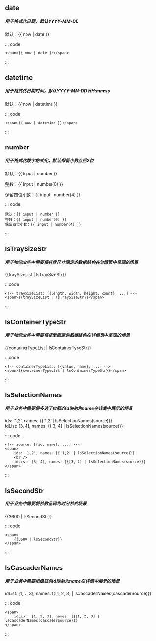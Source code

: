 ## date
##### 用于格式化日期，默认YYYY-MM-DD

<component-wrap>
<div>
    <el-date-picker v-model="now" />
    <p>
        默认：{{ now | date }}
    </p>
</div>
</component-wrap>

::: code
```
<span>{{ now | date }}</span>
```
:::

## datetime
##### 用于格式化日期时间，默认YYYY-MM-DD HH:mm:ss

<component-wrap>
<div>
    <el-date-picker v-model="now" />
    <p>
        默认：{{ now | datetime }}
    </p>
</div>
</component-wrap>

::: code
```
<span>{{ now | datetime }}</span>
```
:::

## number
##### 用于格式化数字格式化，默认保留小数点后2位

<component-wrap>
<div>
    <el-input v-model="input" placeholder="请输入数字" />
    <p>
        默认：{{ input | number }}
    </p>
    <p>
        整数：{{ input | number(0) }}
    </p>
    <p>
        保留四位小数：{{ input | number(4) }}
    </p>
</div>
</component-wrap>

::: code
```
默认：{{ input | number }}
整数：{{ input | number(0) }}
保留四位小数：{{ input | number(4) }}
```
:::






## lsTraySizeStr
##### 用于物流业务中需要将托盘尺寸固定的数据结构在详情页中呈现的场景

<component-wrap>
<span>
    {{traySizeList | lsTraySizeStr}}
</span>
</component-wrap>

:::code
```
<!-- traySizeList: [{length, width, height, count}, ...] -->
<span>{{traySizeList | lsTraySizeStr}}</span>
```
:::

## lsContainerTypeStr
##### 用于物流业务中需要将柜型固定的数据结构在详情页中呈现的场景

<component-wrap>
<span>
    {{containerTypeList | lsContainerTypeStr}}
</span>
</component-wrap>

:::code
```
<!-- containerTypeList: [{value, name}, ...] -->
<span>{{containerTypeList | lsContainerTypeStr}}</span>
```
:::

## lsSelectionNames
##### 用于业务中需要将多选下拉框的id映射为name在详情中展示的场景

<component-wrap>
<span>
    ids: '1,2', names: {{'1,2' | lsSelectionNames(source)}}
    <br />
    idList: [3, 4], names: {{[3, 4] | lsSelectionNames(source)}}
</span>
</component-wrap>

::: code
```
<!-- source: [{id, name}, ...] -->
<span>
    ids: '1,2', names: {{'1,2' | lsSelectionNames(source)}}
    <br />
    idList: [3, 4], names: {{[3, 4] | lsSelectionNames(source)}}
</span>
```
:::

## lsSecondStr
##### 用于业务中需要将秒数呈现为时分秒的场景

<component-wrap>
<span>
    {{3600 | lsSecondStr}}
</span>
</component-wrap>

::: code
```
<span>
    {{3600 | lsSecondStr}}
</span>
```
:::

## lsCascaderNames
##### 用于业务中需要把级联的id映射为name在详情中展示的场景

<component-wrap>
<span>
    idList: [1, 2, 3], names: {{[1, 2, 3] | lsCascaderNames(cascaderSource)}}
</span>
</component-wrap>

::: code
```
<span>
    idList: [1, 2, 3], names: {{[1, 2, 3] | lsCascaderNames(cascaderSource)}}
</span>
```
:::

<script>
export default {
    data() {
        return {
            now: +new Date(),
            input: '',
            traySizeList: [
                {length: 1, width: 2, height: 3, count: 4}, 
                {length: 99, width: 99, height: 99, count: 99}
            ],
            containerTypeList: [
                {value: 1, name: '20GP'},
                {value: 2, name: '40GP'},
                {value: 3, name: '20RF'},
                {value: 4, name: '40RF'},
                {value: 5, name: '40HC'},
                {value: 6, name: '45HC'}
            ],
            source: [
                {id: 1, name: '中国'},
                {id: 2, name: '美国'},
                {id: 3, name: '巴西'},
                {id: 4, name: '英国'}
            ],
            cascaderSource: [
                {   
                    "id": 1,
                    "name":"中国",
                    "children":[
                        {
                            "id": 2,
                            "name":"浙江",
                             "children":[
                                {
                                    "children": null,
                                    "id": 3,
                                    "name": "杭州"
                                }
                            ]
                        }
                    ]
                }
            ]
        }
    }
}
</script>